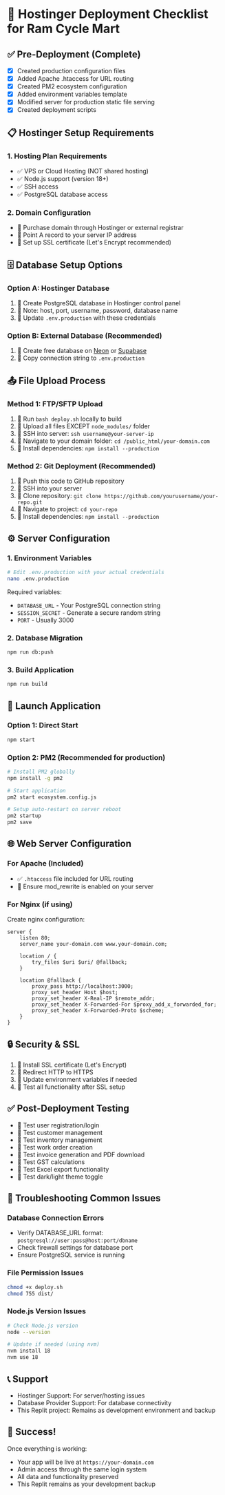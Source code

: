 # 🚀 Hostinger Deployment Checklist for Ram Cycle Mart

## ✅ Pre-Deployment (Complete)
- [x] Created production configuration files
- [x] Added Apache .htaccess for URL routing
- [x] Created PM2 ecosystem configuration
- [x] Added environment variables template
- [x] Modified server for production static file serving
- [x] Created deployment scripts

## 📋 Hostinger Setup Requirements

### 1. Hosting Plan Requirements
- ✅ VPS or Cloud Hosting (NOT shared hosting)
- ✅ Node.js support (version 18+)
- ✅ SSH access
- ✅ PostgreSQL database access

### 2. Domain Configuration
- 🔲 Purchase domain through Hostinger or external registrar
- 🔲 Point A record to your server IP address
- 🔲 Set up SSL certificate (Let's Encrypt recommended)

## 🗄️ Database Setup Options

### Option A: Hostinger Database
1. 🔲 Create PostgreSQL database in Hostinger control panel
2. 🔲 Note: host, port, username, password, database name
3. 🔲 Update `.env.production` with these credentials

### Option B: External Database (Recommended)
1. 🔲 Create free database on [Neon](https://neon.tech) or [Supabase](https://supabase.com)
2. 🔲 Copy connection string to `.env.production`

## 📤 File Upload Process

### Method 1: FTP/SFTP Upload
1. 🔲 Run `bash deploy.sh` locally to build
2. 🔲 Upload all files EXCEPT `node_modules/` folder
3. 🔲 SSH into server: `ssh username@your-server-ip`
4. 🔲 Navigate to your domain folder: `cd /public_html/your-domain.com`
5. 🔲 Install dependencies: `npm install --production`

### Method 2: Git Deployment (Recommended)
1. 🔲 Push this code to GitHub repository
2. 🔲 SSH into your server
3. 🔲 Clone repository: `git clone https://github.com/yourusername/your-repo.git`
4. 🔲 Navigate to project: `cd your-repo`
5. 🔲 Install dependencies: `npm install --production`

## ⚙️ Server Configuration

### 1. Environment Variables
```bash
# Edit .env.production with your actual credentials
nano .env.production
```

Required variables:
- `DATABASE_URL` - Your PostgreSQL connection string
- `SESSION_SECRET` - Generate a secure random string
- `PORT` - Usually 3000

### 2. Database Migration
```bash
npm run db:push
```

### 3. Build Application
```bash
npm run build
```

## 🎯 Launch Application

### Option 1: Direct Start
```bash
npm start
```

### Option 2: PM2 (Recommended for production)
```bash
# Install PM2 globally
npm install -g pm2

# Start application
pm2 start ecosystem.config.js

# Setup auto-restart on server reboot
pm2 startup
pm2 save
```

## 🌐 Web Server Configuration

### For Apache (Included)
- ✅ `.htaccess` file included for URL routing
- 🔲 Ensure mod_rewrite is enabled on your server

### For Nginx (if using)
Create nginx configuration:
```nginx
server {
    listen 80;
    server_name your-domain.com www.your-domain.com;
    
    location / {
        try_files $uri $uri/ @fallback;
    }
    
    location @fallback {
        proxy_pass http://localhost:3000;
        proxy_set_header Host $host;
        proxy_set_header X-Real-IP $remote_addr;
        proxy_set_header X-Forwarded-For $proxy_add_x_forwarded_for;
        proxy_set_header X-Forwarded-Proto $scheme;
    }
}
```

## 🔒 Security & SSL
1. 🔲 Install SSL certificate (Let's Encrypt)
2. 🔲 Redirect HTTP to HTTPS
3. 🔲 Update environment variables if needed
4. 🔲 Test all functionality after SSL setup

## ✅ Post-Deployment Testing
- 🔲 Test user registration/login
- 🔲 Test customer management
- 🔲 Test inventory management
- 🔲 Test work order creation
- 🔲 Test invoice generation and PDF download
- 🔲 Test GST calculations
- 🔲 Test Excel export functionality
- 🔲 Test dark/light theme toggle

## 🔧 Troubleshooting Common Issues

### Database Connection Errors
- Verify DATABASE_URL format: `postgresql://user:pass@host:port/dbname`
- Check firewall settings for database port
- Ensure PostgreSQL service is running

### File Permission Issues
```bash
chmod +x deploy.sh
chmod 755 dist/
```

### Node.js Version Issues
```bash
# Check Node.js version
node --version

# Update if needed (using nvm)
nvm install 18
nvm use 18
```

## 📞 Support
- Hostinger Support: For server/hosting issues
- Database Provider Support: For database connectivity
- This Replit project: Remains as development environment and backup

## 🎉 Success!
Once everything is working:
- Your app will be live at `https://your-domain.com`
- Admin access through the same login system
- All data and functionality preserved
- This Replit remains as your development backup